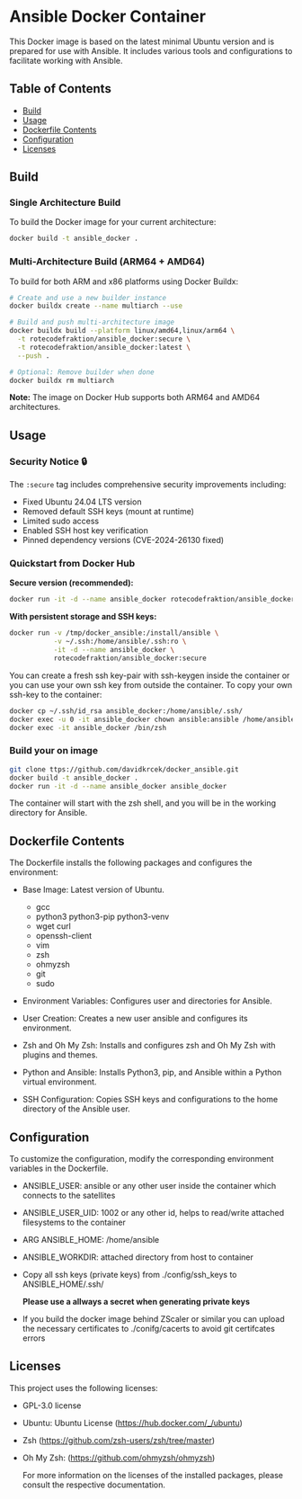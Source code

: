 # Ansible Docker Container

This Docker image is based on the latest minimal Ubuntu version and is prepared for use with Ansible.
It includes various tools and configurations to facilitate working with Ansible.

## Table of Contents

- [Build](#build)
- [Usage](#usage)
- [Dockerfile Contents](#dockerfile-contents)
- [Configuration](#configuration)
- [Licenses](#licenses)

## Build

### Single Architecture Build
To build the Docker image for your current architecture:

```bash
docker build -t ansible_docker .
```

### Multi-Architecture Build (ARM64 + AMD64)
To build for both ARM and x86 platforms using Docker Buildx:

```bash
# Create and use a new builder instance
docker buildx create --name multiarch --use

# Build and push multi-architecture image
docker buildx build --platform linux/amd64,linux/arm64 \
  -t rotecodefraktion/ansible_docker:secure \
  -t rotecodefraktion/ansible_docker:latest \
  --push .

# Optional: Remove builder when done
docker buildx rm multiarch
```

**Note:** The image on Docker Hub supports both ARM64 and AMD64 architectures.

## Usage

### Security Notice 🔒
The `:secure` tag includes comprehensive security improvements including:
- Fixed Ubuntu 24.04 LTS version
- Removed default SSH keys (mount at runtime)
- Limited sudo access
- Enabled SSH host key verification
- Pinned dependency versions (CVE-2024-26130 fixed)

### Quickstart from Docker Hub

**Secure version (recommended):**
```bash
docker run -it -d --name ansible_docker rotecodefraktion/ansible_docker:secure
```

**With persistent storage and SSH keys:**
```bash
docker run -v /tmp/docker_ansible:/install/ansible \
           -v ~/.ssh:/home/ansible/.ssh:ro \
           -it -d --name ansible_docker \
           rotecodefraktion/ansible_docker:secure
```

You can create a fresh ssh key-pair with ssh-keygen inside the container or you can use your own ssh key from outside the container. To copy your own ssh-key to the container:

```bash
docker cp ~/.ssh/id_rsa ansible_docker:/home/ansible/.ssh/
docker exec -u 0 -it ansible_docker chown ansible:ansible /home/ansible/.ssh/id_rsa
docker exec -it ansible_docker /bin/zsh
```

### Build your on image

```bash
git clone ttps://github.com/davidkrcek/docker_ansible.git
docker build -t ansible_docker .
docker run -it -d --name ansible_docker ansible_docker
```

The container will start with the zsh shell, and you will be in the working directory for Ansible.

## Dockerfile Contents

The Dockerfile installs the following packages and configures the environment:

- Base Image: Latest version of Ubuntu.

  - gcc
  - python3 python3-pip python3-venv
  - wget curl
  - openssh-client
  - vim
  - zsh
  - ohmyzsh
  - git
  - sudo

- Environment Variables: Configures user and directories for Ansible.
- User Creation: Creates a new user ansible and configures its environment.
- Zsh and Oh My Zsh: Installs and configures zsh and Oh My Zsh with plugins and themes.
- Python and Ansible: Installs Python3, pip, and Ansible within a Python virtual environment.
- SSH Configuration: Copies SSH keys and configurations to the home directory of the Ansible user.

## Configuration

To customize the configuration, modify the corresponding environment variables in the Dockerfile.

- ANSIBLE_USER: ansible or any other user inside the container which connects to the satellites
- ANSIBLE_USER_UID: 1002 or any other id, helps to read/write attached filesystems to the container
- ARG ANSIBLE_HOME: /home/ansible
- ANSIBLE_WORKDIR: attached directory from host to container

- Copy all ssh keys (private keys) from ./config/ssh_keys to ANSIBLE_HOME/.ssh/

  **Please use a allways a secret when generating private keys**

- If you build the docker image behind ZScaler or similar you can upload the necessary certificates to ./conifg/cacerts
  to avoid git certifcates errors

## Licenses

This project uses the following licenses:

- GPL-3.0 license
- Ubuntu: Ubuntu License (https://hub.docker.com/_/ubuntu)
- Zsh (https://github.com/zsh-users/zsh/tree/master)
- Oh My Zsh: (https://github.com/ohmyzsh/ohmyzsh)

  For more information on the licenses of the installed packages, please consult the respective documentation.
